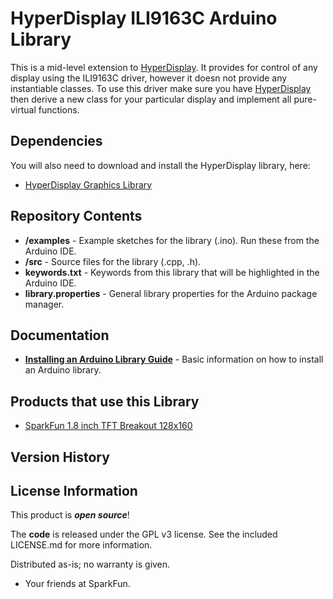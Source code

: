 HyperDisplay ILI9163C Arduino Library
========================================

This is a mid-level extension to [HyperDisplay](https://github.com/sparkfun/SparkFun_HyperDisplay). It provides for control of any display using the ILI9163C driver, however it doesn not provide any instantiable classes. To use this driver make sure you have [HyperDisplay](https://github.com/sparkfun/SparkFun_HyperDisplay) then derive a new class for your particular display and implement all pure-virtual functions.

Dependencies
------------
You will also need to download and install the HyperDisplay library, here:
* [HyperDisplay Graphics Library](https://github.com/sparkfun/SparkFun_HyperDisplay)

Repository Contents
-------------------

* **/examples** - Example sketches for the library (.ino). Run these from the Arduino IDE.
* **/src** - Source files for the library (.cpp, .h).
* **keywords.txt** - Keywords from this library that will be highlighted in the Arduino IDE.
* **library.properties** - General library properties for the Arduino package manager.

Documentation
--------------

* **[Installing an Arduino Library Guide](https://learn.sparkfun.com/tutorials/installing-an-arduino-library)** - Basic information on how to install an Arduino library.

Products that use this Library 
---------------------------------
* [SparkFun 1.8 inch TFT Breakout 128x160](https://www.sparkfun.com/products/15143)

Version History
---------------


License Information
-------------------

This product is _**open source**_!

The **code** is released under the GPL v3 license. See the included LICENSE.md for more information.

Distributed as-is; no warranty is given.

- Your friends at SparkFun.
